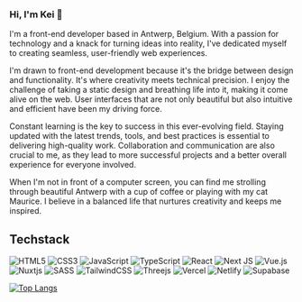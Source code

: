### Hi, I'm Kei 👋

I'm a front-end developer based in Antwerp, Belgium. With a passion for technology and a knack for turning ideas into reality, I've dedicated myself to creating seamless, user-friendly web experiences.

I'm drawn to front-end development because it's the bridge between design and functionality. It's where creativity meets technical precision. I enjoy the challenge of taking a static design and breathing life into it, making it come alive on the web. User interfaces that are not only beautiful but also intuitive and efficient have been my driving force.

Constant learning is the key to success in this ever-evolving field. Staying updated with the latest trends, tools, and best practices is essential to delivering high-quality work. Collaboration and communication are also crucial to me, as they lead to more successful projects and a better overall experience for everyone involved.

When I'm not in front of a computer screen, you can find me strolling through beautiful Antwerp with a cup of coffee or playing with my cat Maurice. I believe in a balanced life that nurtures creativity and keeps me inspired.

## Techstack

![HTML5](https://img.shields.io/badge/html5-%23E34F26.svg?style=for-the-badge&logo=html5&logoColor=white) ![CSS3](https://img.shields.io/badge/css3-%231572B6.svg?style=for-the-badge&logo=css3&logoColor=white) ![JavaScript](https://img.shields.io/badge/javascript-%23323330.svg?style=for-the-badge&logo=javascript&logoColor=%23F7DF1E) ![TypeScript](https://img.shields.io/badge/TypeScript-007ACC?style=for-the-badge&logo=typescript&logoColor=white) ![React](https://img.shields.io/badge/React-20232A?style=for-the-badge&logo=react&logoColor=61DAFB) ![Next JS](https://img.shields.io/badge/Next-black?style=for-the-badge&logo=next.js&logoColor=white) ![Vue.js](https://img.shields.io/badge/vuejs-%2335495e.svg?style=for-the-badge&logo=vuedotjs&logoColor=%234FC08D) ![Nuxtjs](https://img.shields.io/badge/Nuxt-002E3B?style=for-the-badge&logo=nuxtdotjs&logoColor=#00DC82) ![SASS](https://img.shields.io/badge/SASS-hotpink.svg?style=for-the-badge&logo=SASS&logoColor=white) ![TailwindCSS](https://img.shields.io/badge/tailwindcss-%2338B2AC.svg?style=for-the-badge&logo=tailwind-css&logoColor=white) ![Threejs](https://img.shields.io/badge/threejs-black?style=for-the-badge&logo=three.js&logoColor=white) ![Vercel](https://img.shields.io/badge/vercel-%23000000.svg?style=for-the-badge&logo=vercel&logoColor=white) ![Netlify](https://img.shields.io/badge/netlify-%23000000.svg?style=for-the-badge&logo=netlify&logoColor=#00C7B7) ![Supabase](https://img.shields.io/badge/Supabase-3ECF8E?style=for-the-badge&logo=supabase&logoColor=white)

[![Top Langs](https://github-readme-stats.vercel.app/api/top-langs/?username=keiyamagata&layout=compact&theme=dark)](https://github.com/anuraghazra/github-readme-stats)
